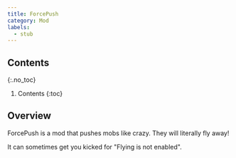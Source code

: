 ```yaml
---
title: ForcePush
category: Mod
labels:
  - stub
---
```

## Contents
{:.no_toc}
1. Contents
{:toc}

## Overview
ForcePush is a mod that pushes mobs like crazy. They will literally fly away!

It can sometimes get you kicked for "Flying is not enabled".
